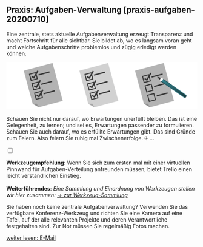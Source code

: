 ## Praxis: Aufgaben-Verwaltung [praxis-aufgaben-20200710]

Eine zentrale, stets aktuelle Aufgabenverwaltung erzeugt Transparenz und macht Fortschritt für alle sichtbar. Sie bildet ab, wo es langsam voran geht und welche Aufgabenschritte problemlos und zügig erledigt werden können.

![](Folie17.png)

Schauen Sie nicht nur darauf, wo Erwartungen unerfüllt bleiben. Das ist eine Gelegenheit, zu lernen; und sei es, Erwartungen passender zu formulieren. Schauen Sie auch darauf, wo es erfüllte Erwartungen gibt. Das sind Gründe zum Feiern. Also feiern Sie ruhig mal Zwischenerfolge. <label for="aside--eine-zentrale-stets" class="aside-toggle" role="button" aria-pressed="false" aria-label="Randbemerkung anzeigen" onkeypress="toggleButtonKeyPress()" onclick="toggleButtonClick()" tabindex="0">⨭ …</label>

<input id="aside--eine-zentrale-stets" type="checkbox" class="aside-toggle"/>

**Werkzeugempfehlung**: Wenn Sie sich zum ersten mal mit einer virtuellen Pinnwand für Aufgaben-Verteilung anfreunden müssen, bietet Trello einen leicht verständlichen Einstieg.
<br><br>
**Weiterführendes**: *Eine Sammlung und Einordnung von Werkzeugen stellen wir hier zusammen: <a href="/werkzeug-sammlung/" title="mehr über Werkzeuge für Fernarbeit erfahren"><span aria-hidden="true">→ </span>zur Werkzeug-Sammlung</a>*

Sie haben noch keine zentrale Aufgabenverwaltung? Verwenden Sie das verfügbare Konferenz-Werkzeug und richten Sie eine Kamera auf eine Tafel, auf der alle relevanten Projekte und deren Verantwortliche festgehalten sind. Zur Not müssen Sie regelmäßig Fotos machen.

[weiter lesen: E-Mail](#praxis-email-20200710)
